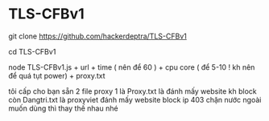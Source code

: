 # TLS-CFBv1

git clone https://github.com/hackerdeptra/TLS-CFBv1

cd TLS-CFBv1

node TLS-CFBv1.js + url + time ( nên để 60 ) + cpu core ( để 5-10 ! kh nên để quá tụt power) + proxy.txt

tôi cấp cho bạn sẵn 2 file proxy 1 là Proxy.txt là đánh mấy website kh block còn Dangtri.txt là proxyviet đánh mấy website block ip 403 chặn nước ngoài muốn dùng thì thay thế nhau nhé
